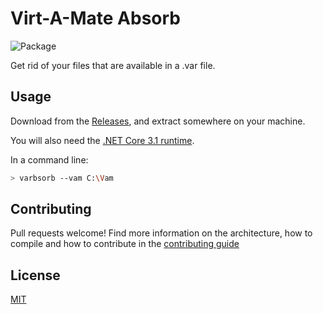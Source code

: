 # Virt-A-Mate Absorb

![Package](https://github.com/acidbubbles/vam-varbsorb/workflows/Package/badge.svg)

Get rid of your files that are available in a .var file.

## Usage

Download from the [Releases](https://github.com/acidbubbles/vam-varbsorb/releases), and extract somewhere on your machine.

You will also need the [.NET Core 3.1 runtime](https://dotnet.microsoft.com/download/dotnet-core/3.1).

In a command line:

```bash
> varbsorb --vam C:\Vam
```

## Contributing

Pull requests welcome! Find more information on the architecture, how to compile and how to contribute in the [contributing guide](CONTRIBUTING.md)

## License

[MIT](./LICENSE.md)

